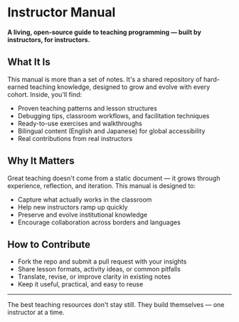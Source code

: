# Instructor Manual

**A living, open-source guide to teaching programming — built by instructors, for instructors.**

## What It Is

This manual is more than a set of notes. It's a shared repository of hard-earned teaching knowledge, designed to grow and evolve with every cohort. Inside, you'll find:

- Proven teaching patterns and lesson structures
- Debugging tips, classroom workflows, and facilitation techniques
- Ready-to-use exercises and walkthroughs
- Bilingual content (English and Japanese) for global accessibility
- Real contributions from real instructors

## Why It Matters

Great teaching doesn't come from a static document — it grows through experience, reflection, and iteration. This manual is designed to:

- Capture what actually works in the classroom
- Help new instructors ramp up quickly
- Preserve and evolve institutional knowledge
- Encourage collaboration across borders and languages

## How to Contribute

- Fork the repo and submit a pull request with your insights
- Share lesson formats, activity ideas, or common pitfalls
- Translate, revise, or improve clarity in existing notes
- Keep it useful, practical, and easy to reuse

---

The best teaching resources don't stay still. They build themselves — one instructor at a time.
